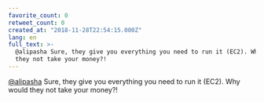 ```yaml
---
favorite_count: 0
retweet_count: 0
created_at: "2018-11-28T22:54:15.000Z"
lang: en
full_text: >-
  @alipasha Sure, they give you everything you need to run it (EC2). Why would
  they not take your money?!
---
```


[@alipasha](https://twitter.com/alipasha) Sure, they give you everything you
need to run it (EC2). Why would they not take your money?!
